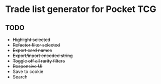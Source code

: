 # Trade list generator for Pocket TCG

## TODO

* ~~Highlight selected~~
* ~~Refactor filter selected~~
* ~~Export card names~~
* ~~Export/inport encoded string~~
* ~~Toggle off all rarity filters~~
* ~~Responsive UI~~
* Save to cookie
* Search
